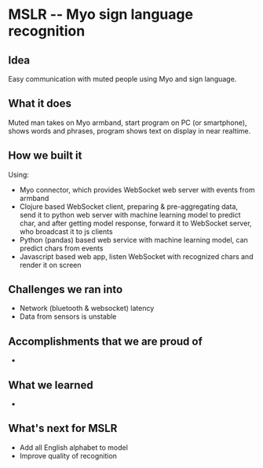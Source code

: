# MSLR -- Myo sign language recognition

## Idea

Easy communication with muted people using Myo and sign language.

## What it does

Muted man takes on Myo armband, start program on PC (or smartphone), shows words and phrases, program shows text on display in near realtime. 

## How we built it

Using:
 - Myo connector, which provides WebSocket web server with events from armband
 - Clojure based WebSocket client, preparing & pre-aggregating data, send it to python web server with machine learning model to predict char, and after getting model response, forward it to WebSocket server, who broadcast it to js clients
 - Python (pandas) based web service with machine learning model, can predict chars from events
 - Javascript based web app, listen WebSocket with recognized chars and render it on screen

## Challenges we ran into

 - Network (bluetooth & websocket) latency
 - Data from sensors is unstable

## Accomplishments that we are proud of

 - 

## What we learned

 - 

## What's next for MSLR 

 - Add all English alphabet to model
 - Improve quality of recognition
